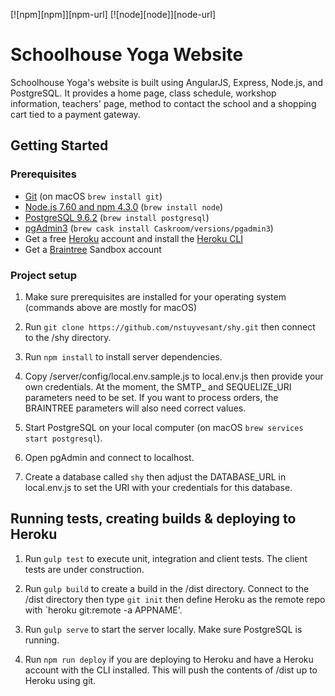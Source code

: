 [![npm][npm]][npm-url]
[![node][node]][node-url]

# Schoolhouse Yoga Website

Schoolhouse Yoga's website is built using AngularJS, Express, Node.js, and PostgreSQL. It provides
a home page, class schedule, workshop information, teachers' page, method to contact
the school and a shopping cart tied to a payment gateway.

## Getting Started

### Prerequisites

- [Git](https://git-scm.com/) (on macOS `brew install git`)
- [Node.js 7.60 and npm 4.3.0](nodejs.org) (`brew install node`)
- [PostgreSQL 9.6.2](http://postgresql.org) (`brew install postgresql`)
- [pgAdmin3](http://postgresql.org) (`brew cask install Caskroom/versions/pgadmin3`)
- Get a free [Heroku](http://heroku.com) account and install the [Heroku CLI](https://devcenter.heroku.com/articles/heroku-cli)
- Get a [Braintree](https://www.braintreepayments.com/sandbox) Sandbox account

### Project setup

1. Make sure prerequisites are installed for your operating system (commands above are mostly for macOS)

2. Run `git clone https://github.com/nstuyvesant/shy.git` then connect to the /shy directory.

3. Run `npm install` to install server dependencies.

4. Copy /server/config/local.env.sample.js to local.env.js then provide your own credentials. At the moment, the SMTP_ and SEQUELIZE_URI parameters need to be set. If you want to process orders, the BRAINTREE parameters will also need correct values.

5. Start PostgreSQL on your local computer (on macOS `brew services start postgresql`).

6. Open pgAdmin and connect to localhost.

7. Create a database called `shy` then adjust the DATABASE_URL in local.env.js to set the URI with your credentials for this database.

## Running tests, creating builds & deploying to Heroku

1. Run `gulp test` to execute unit, integration and client tests. The client tests are under construction.

2. Run `gulp build` to create a build in the /dist directory. Connect to the /dist directory then type `git init` then define Heroku as the remote repo with `heroku git:remote -a APPNAME'.

3. Run `gulp serve` to start the server locally. Make sure PostgreSQL is running.

4. Run `npm run deploy` if you are deploying to Heroku and have a Heroku account with the CLI installed. This will push the contents of /dist up to Heroku using git.
